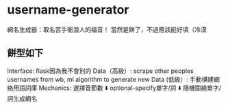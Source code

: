 # username-generator
 網名生成器：取名苦手衝浪人的福音！
 當然是餅了，不過應該挺好填（冷漠

## 餅型如下
Interface: flask因為我不會別的
Data（高級）: scrape other peoples usernames from wb, ml algorithm to generate new
Data (低級）: 手動構建網絡用語詞庫
Mechanics: 
選擇音節數
⬇️
optional-specify單字/詞
⬇️
隨機圍繞單字/詞生成網名

